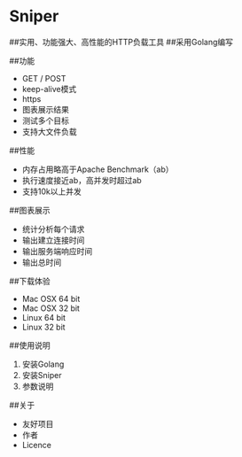 Sniper
======
##实用、功能强大、高性能的HTTP负载工具
##采用Golang编写

##功能
- GET / POST
- keep-alive模式
- https
- 图表展示结果
- 测试多个目标
- 支持大文件负载

##性能
- 内存占用略高于Apache Benchmark（ab）
- 执行速度接近ab，高并发时超过ab
- 支持10k以上并发

##图表展示
- 统计分析每个请求
- 输出建立连接时间
- 输出服务端响应时间
- 输出总时间

##下载体验
- Mac OSX 64 bit
- Mac OSX 32 bit
- Linux 64 bit
- Linux 32 bit

##使用说明
1. 安装Golang
2. 安装Sniper
3. 参数说明

##关于
- 友好项目
- 作者
- Licence